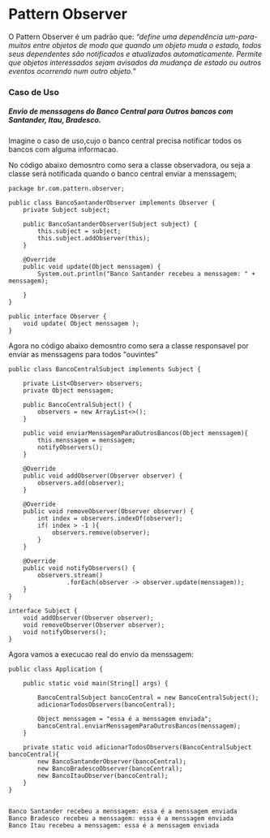 # Pattern Observer

O Pattern Observer é um padrāo que: _“define uma dependência um-para-muitos entre objetos de modo que quando um objeto muda o estado, todos seus dependentes são notificados e atualizados automaticamente. Permite que objetos interessados sejam avisados da mudança de estado ou outros eventos ocorrendo num outro objeto.”_

### Caso de Uso
##### Envio de menssagens do Banco Central para Outros bancos com Santander, Itau, Bradesco.

Imagine o caso de uso,cujo o banco central precisa notificar todos os bancos com alguma informacao.

No código abaixo demosntro como sera a classe observadora, ou seja a classe será notificada quando o
banco central enviar a menssagem;

    package br.com.pattern.observer;
    
    public class BancoSantanderObserver implements Observer {
        private Subject subject;
    
        public BancoSantanderObserver(Subject subject) {
            this.subject = subject;
            this.subject.addObserver(this);
        }
    
        @Override
        public void update(Object menssagem) {
            System.out.println("Banco Santander recebeu a menssagem: " + menssagem);
    
        }
    }

    public interface Observer {
        void update( Object menssagem );
    }
    
Agora no código abaixo demosntro como sera a classe responsavel por enviar as menssagens para todos "ouvintes"

    public class BancoCentralSubject implements Subject {
    
        private List<Observer> observers;
        private Object menssagem;
    
        public BancoCentralSubject() {
            observers = new ArrayList<>();
        }
    
        public void enviarMenssagemParaOutrosBancos(Object menssagem){
            this.menssagem = menssagem;
            notifyObservers();
        }
    
        @Override
        public void addObserver(Observer observer) {
            observers.add(observer);
        }
    
        @Override
        public void removeObserver(Observer observer) {
            int index = observers.indexOf(observer);
            if( index > -1 ){
                observers.remove(observer);
            }
        }
    
        @Override
        public void notifyObservers() {
            observers.stream()
                    .forEach(observer -> observer.update(menssagem));
        }
    }
    
    interface Subject {
        void addObserver(Observer observer);
        void removeObserver(Observer observer);
        void notifyObservers();
    }


Agora vamos a execucao real do envio da menssagem:

    public class Application {
    
        public static void main(String[] args) {
    
            BancoCentralSubject bancoCentral = new BancoCentralSubject();
            adicionarTodosObservers(bancoCentral);
    
            Object menssagem = "essa é a menssagem enviada";
            bancoCentral.enviarMenssagemParaOutrosBancos(menssagem);
        }
    
        private static void adicionarTodosObservers(BancoCentralSubject bancoCentral){
            new BancoSantanderObserver(bancoCentral);
            new BancoBradescoObserver(bancoCentral);
            new BancoItauObserver(bancoCentral);
        }
    }


    Banco Santander recebeu a menssagem: essa é a menssagem enviada
    Banco Bradesco recebeu a menssagem: essa é a menssagem enviada
    Banco Itau recebeu a menssagem: essa é a menssagem enviada
